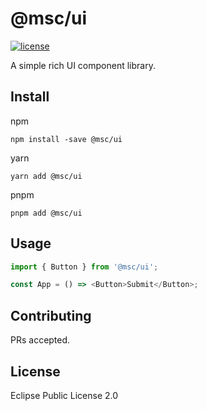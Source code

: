 # @msc/ui

[![license](https://img.shields.io/github/license/MICAHFANG/mscui.svg)](LICENSE)

A simple rich UI component library.

## Install

npm

```
npm install -save @msc/ui
```

yarn

```
yarn add @msc/ui
```

pnpm

```
pnpm add @msc/ui
```

## Usage

```js
import { Button } from '@msc/ui';

const App = () => <Button>Submit</Button>;
```

## Contributing

PRs accepted.

## License

Eclipse Public License 2.0
